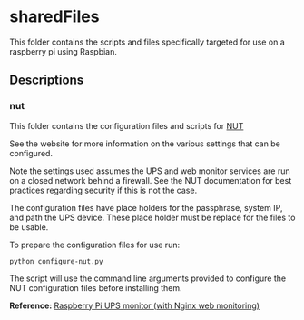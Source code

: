 # sharedFiles

This folder contains the scripts and files specifically targeted for use on a raspberry pi using Raspbian.

## Descriptions

### nut

This folder contains the configuration files and scripts for [NUT](https://networkupstools.org/)

See the website for more information on the various settings that can be configured.

Note the settings used assumes the UPS and web monitor services are run on a closed network behind a firewall. See the NUT documentation for best practices regarding security if this is not the case.

The configuration files have place holders for the passphrase, system IP, and path the UPS device. These place holder must be replace for the files to be usable.

To prepare the configuration files for use run:

```shell
python configure-nut.py
```

The script will use the command line arguments provided to configure the NUT configuration files before installing them.

**Reference:** [Raspberry Pi UPS monitor (with Nginx web monitoring)](https://loganmarchione.com/2017/02/raspberry-pi-ups-monitor-with-nginx-web-monitoring/)
